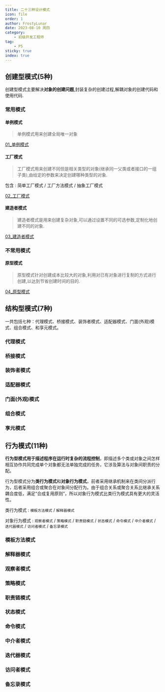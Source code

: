 ```yaml
---
title: 二十三种设计模式
icon: file
order: 1
author: FrostyLunar
date: 2023-08-10 周四
category:
	- 初级开发工程师
tag:
	- P5
sticky: true
index: true
---
```


## 创建型模式(5种) 

创建型模式主要解决**对象的创建问题**,封装复杂的创建过程,解耦对象的创建代码和使用代码.
### 常用模式

#### 单例模式

> 单例模式用来创建全局唯一对象

[01_单例模式](01_创建型模式/01_单例模式.md)
#### 工厂模式

> 工厂模式用来创建不同但是相关类型的对象(继承同一父类或者接口的一组子类),由给定的参数来决定创建哪种类型的对象.

包含 : 简单工厂模式 /  工厂方法模式  / 抽象工厂模式

[02_工厂模式](01_创建型模式/02_工厂模式.md)
#### 建造者模式

> 建造者模式是用来创建复杂对象,可以通过设置不同的可选参数,定制化地创建不同的对象.

[03_建造者模式](01_创建型模式/03_建造者模式.md)
### 不常用模式

#### 原型模式

> 原型模式针对创建成本比较大的对象,利用对已有对象进行复制的方式进行创建,以达到节省创建时间的目的.

[04_原型模式](01_创建型模式/04_原型模式.md)

## 结构型模式(7种)

一共包括七种：代理模式、桥接模式、装饰者模式、适配器模式、门面(外观)模式、组合模式、和享元模式。
### 代理模式

### 桥接模式

### 装饰者模式
### 适配器模式
### 门面(外观)模式
### 组合模式
### 享元模式

## 行为模式(11种)

**行为型模式用于描述程序在运行时复杂的流程控制**，即描述多个类或对象之间怎样相互协作共同完成单个对象都无法单独完成的任务，它涉及算法与对象间职责的分配。

行为型模式分为**类行为模式**和**对象行为模式**，前者采用继承机制来在类间分派行为，后者采用组合或聚合在对象间分配行为。由于组合关系或聚合关系比继承关系耦合度低，满足“合成复用原则”，所以对象行为模式比类行为模式具有更大的灵活性。

类行为模式 : `模板方法模式` / `解释器模式`

对象行为模式 : `观察者模式` / `策略模式` / `职责链模式` / `状态模式` / `命令模式`  / `中介者模式` / `迭代器模式` / `访问者模式` / `备忘录模式`

### 模板方法模式
### 解释器模式
### 观察者模式
### 策略模式
### 职责链模式
### 状态模式
### 命令模式

### 中介者模式
### 迭代器模式
### 访问者模式
### 备忘录模式











